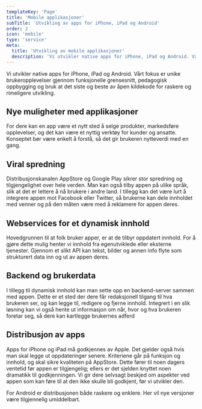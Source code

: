 ```yaml
---
templateKey: 'Page'
title: 'Mobile applikasjoner'
subTitle: 'Utvikling av apps for iPhone, iPad og Android'
order: 2
icon: 'mobile'
type: 'service'
meta:
  title: 'Utvikling av mobile applikasjoner'
  description: 'Vi utvikler native apps for iPhone, iPad og Android. Vårt fokus er  unike brukeropplevelser gjennom funksjonelle grensesnitt, pedagogisk oppbygging'
---
```

Vi utvikler native apps for iPhone, iPad og Android. Vårt fokus er  unike brukeropplevelser gjennom funksjonelle grensesnitt, pedagogisk oppbygging og bruk at det siste og beste av åpen kildekode for raskere og rimeligere utvikling.

## Nye muligheter med applikasjoner

For dere kan en app være et nytt sted å selge produkter, markedsføre opplevelser, og det kan være et nyttig verktøy for kunder og ansatte. Konseptet bør være enkelt å forstå, så det gir brukeren nytteverdi med en gang.

## Viral spredning

Distribusjonskanalen AppStore og Google Play sikrer stor spredning og tilgjengelighet over hele verden. Man kan også tilby appen på ulike språk, slik at det er lettere å nå brukere i andre land. I tillegg kan det være lurt å integrere appen mot Facebook eller Twitter, så brukerne kan dele innholdet med venner og på den måten være med å reklamere for appen deres.

## Webservices for et dynamisk innhold

Hovedgrunnen til at folk bruker apper, er at de tilbyr oppdatert innhold. For å gjøre dette mulig henter vi innhold fra egenutviklede eller eksterne tjenester. Gjennom et slikt API kan tekst, bilder og annen info flyte som strukturert data inn og ut av appen deres.

## Backend og brukerdata

I tillegg til dynamisk innhold kan man sette opp en backend-server sammen med appen. Dette er et sted der dere får redaksjonell tilgang til hva brukeren ser, og kan legge til, redigere og fjerne innhold. Integrert i en slik løsning kan vi også hente ut informasjon om når, hvor og hva brukeren foretar seg, så dere kan kartlegge brukernes adferd

## Distribusjon av apps

Apps for iPhone og iPad må godkjennes av Apple. Det gjelder også hvis man skal legge ut oppdateringer senere. Kriteriene går på funksjon og innhold, og skal sikre kvaliteten på AppStore. Dette fører til noen dagers ventetid før appen er tilgjengelig; ellers er det sjelden knyttet noen dramatikk til godkjenningen. Vi gir dere selvsagt beskjed om aspekter ved appen som kan føre til at den ikke skulle bli godkjent, før vi utvikler den.

For Android er distribusjonen både raskere og enklere. Her vil nye versjoner være tilgjennelig umiddelbart.